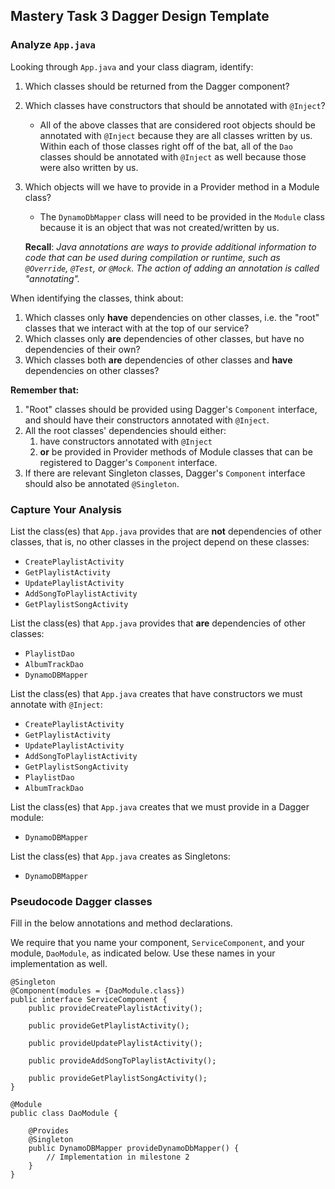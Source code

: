 ## Mastery Task 3 Dagger Design Template

### Analyze `App.java`

Looking through `App.java` and your class diagram, identify:

1. Which classes should be returned from the Dagger component?
2. Which classes have constructors that should be annotated with `@Inject`?
   * All of the above classes that are considered root objects should be annotated with 
   `@Inject` because they are all classes written by us. Within each of those classes 
   right off of the bat, all of the `Dao` classes should be annotated with `@Inject` as 
   well because those were also written by us.
3. Which objects will we have to provide in a Provider method in a Module class?
   * The `DynamoDbMapper` class will need to be provided in the `Module` class because 
   it is an object that was not created/written by us.
   

   **Recall**: *Java annotations are ways to provide additional information
   to code that can be used during compilation or runtime, such as `@Override`,
   `@Test`, or `@Mock`. The action of adding an annotation is called "annotating".*

When identifying the classes, think about:
1. Which classes only **have** dependencies on other classes, i.e. the
   "root" classes that we interact with at the top of our service?
2. Which classes only **are** dependencies of other classes, but have
   no dependencies of their own?
3. Which classes both **are** dependencies of other classes and **have**
   dependencies on other classes?

**Remember that:**
1. "Root" classes should be provided using Dagger's `Component` interface,
   and should have their constructors annotated with `@Inject`.
2. All the root classes' dependencies should either:
   1. have constructors annotated with `@Inject`
   2. **or** be provided in Provider methods of Module classes that can
      be registered to Dagger's `Component` interface.
3. If there are relevant Singleton classes, Dagger's `Component` interface
   should also be annotated `@Singleton`.

### Capture Your Analysis

List the class(es) that `App.java` provides that are **not** dependencies of other 
classes, that is, no other classes in the project depend on these classes:

  * `CreatePlaylistActivity`
  * `GetPlaylistActivity`
  * `UpdatePlaylistActivity`
  * `AddSongToPlaylistActivity`
  * `GetPlaylistSongActivity`

List the class(es) that `App.java` provides that **are** dependencies of other classes:

   * `PlaylistDao`
   * `AlbumTrackDao`
   * `DynamoDBMapper`

List the class(es) that `App.java` creates that have constructors we must annotate with
`@Inject`:

   * `CreatePlaylistActivity`
   * `GetPlaylistActivity`
   * `UpdatePlaylistActivity`
   * `AddSongToPlaylistActivity`
   * `GetPlaylistSongActivity`
   * `PlaylistDao`
   * `AlbumTrackDao`

List the class(es) that `App.java` creates that we must provide in a Dagger module:

   * `DynamoDBMapper` 

List the class(es) that `App.java` creates as Singletons:

   * `DynamoDBMapper` 

### Pseudocode Dagger classes

Fill in the below annotations and method declarations.

We require that you name your component, `ServiceComponent`, and
your module, `DaoModule`, as indicated below. Use these names in
your implementation as well.

```
@Singleton
@Component(modules = {DaoModule.class})
public interface ServiceComponent {
    public provideCreatePlaylistActivity();

    public provideGetPlaylistActivity();

    public provideUpdatePlaylistActivity();

    public provideAddSongToPlaylistActivity();

    public provideGetPlaylistSongActivity();
}
```

```
@Module
public class DaoModule {

    @Provides
    @Singleton
    public DynamoDBMapper provideDynamoDbMapper() {
        // Implementation in milestone 2
    }
}
```
